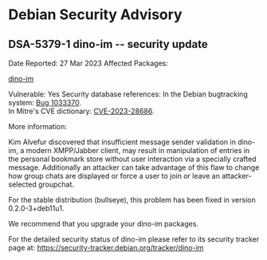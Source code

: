 
Debian Security Advisory
========================


DSA-5379-1 dino-im -- security update
-------------------------------------



Date Reported:
27 Mar 2023
Affected Packages:

[dino-im](https://packages.debian.org/src:dino-im)

Vulnerable:
Yes
Security database references:
In the Debian bugtracking system: [Bug 1033370](https://bugs.debian.org/cgi-bin/bugreport.cgi?bug=1033370).  
In Mitre's CVE dictionary: [CVE-2023-28686](https://security-tracker.debian.org/tracker/CVE-2023-28686).  

More information:

Kim Alvefur discovered that insufficient message sender validation in
dino-im, a modern XMPP/Jabber client, may result in manipulation of
entries in the personal bookmark store without user interaction via a
specially crafted message. Additionally an attacker can take advantage
of this flaw to change how group chats are displayed or force a user to
join or leave an attacker-selected groupchat.


For the stable distribution (bullseye), this problem has been fixed in
version 0.2.0-3+deb11u1.


We recommend that you upgrade your dino-im packages.


For the detailed security status of dino-im please refer to its security
tracker page at:
<https://security-tracker.debian.org/tracker/dino-im>





